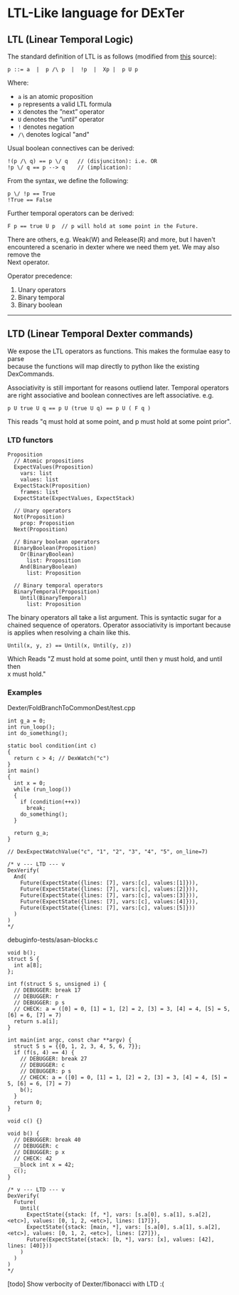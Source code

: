# LTL-Like language for DExTer
## LTL (Linear Temporal Logic)

The standard definition of LTL is as follows (modified from [this](https://www.win.tue.nl/~jschmalt/teaching/2IX20/reader_software_specification_ch_9.pdf) source):

```
p ::= a  |  p /\ p  |  !p  |  Xp |  p U p
```

Where:
* `a` is an atomic proposition
* `p` represents a valid LTL formula
* `X` denotes the ”next” operator
* `U` denotes the ”until” operator
* `!` denotes negation
* `/\` denotes logical "and"


Usual boolean connectives can be derived:
```
!(p /\ q) == p \/ q   // (disjunciton): i.e. OR
!p \/ q == p --> q    // (implication):
```

From the syntax, we define the following:
```
p \/ !p == True
!True == False
```

Further temporal operators can be derived:
```
F p == true U p  // p will hold at some point in the Future.
```
There are others, e.g. Weak(W) and Release(R) and more, but I haven't<br/>
encountered a scenario in dexter where we need them yet. We may also remove the<br/>
Next operator.

Operator precedence:
1. Unary operators
2. Binary temporal
3. Binary boolean
---

## LTD (Linear Temporal Dexter commands)
We expose the LTL operators as functions. This makes the formulae easy to parse<br> because the functions will map directly to python like the existing DexCommands.

Associativity is still important for reasons outliend later. Temporal operators<br/>
are right associative and boolean connectives are left associative. e.g.
```
p U true U q == p U (true U q) == p U ( F q )
```
This reads "q must hold at some point, and p must hold at some point prior".

### LTD functors
```
Proposition
  // Atomic propositions
  ExpectValues(Proposition)
    vars: list
    values: list
  ExpectStack(Proposition)
    frames: list
  ExpectState(ExpectValues, ExpectStack)

  // Unary operators
  Not(Proposition)
    prop: Proposition
  Next(Proposition)

  // Binary boolean operators
  BinaryBoolean(Proposition)
    Or(BinaryBoolean)
      list: Proposition
    And(BinaryBoolean)
      list: Proposition

  // Binary temporal operators
  BinaryTemporal(Proposition)
    Until(BinaryTemporal)
      list: Proposition
```
The binary operators all take a list argument. This is syntactic sugar for a<br/>
chained sequence of operators. Operator associativity is important because<br/> is applies when resolving a chain like this.
```
Until(x, y, z) == Until(x, Until(y, z))
```
Which Reads "Z must hold at some point, until then y must hold, and until then<br/> x must hold."

### Examples
Dexter/FoldBranchToCommonDest/test.cpp
```
int g_a = 0;
int run_loop();
int do_something();

static bool condition(int c)
{
  return c > 4; // DexWatch("c")
}
int main()
{
  int x = 0;
  while (run_loop())
  {
    if (condition(++x))
      break;
    do_something();
  }

  return g_a;
}

// DexExpectWatchValue("c", "1", "2", "3", "4", "5", on_line=7)

/* v --- LTD --- v
DexVerify(
  And(
    Future(ExpectState({lines: [7], vars:[c], values:[1]})),
    Future(ExpectState({lines: [7], vars:[c], values:[2]})),
    Future(ExpectState({lines: [7], vars:[c], values:[3]})),
    Future(ExpectState({lines: [7], vars:[c], values:[4]})),
    Future(ExpectState({lines: [7], vars:[c], values:[5]}))
  )
)
*/
```
debuginfo-tests/asan-blocks.c
```
void b();
struct S {
  int a[8];
};

int f(struct S s, unsigned i) {
  // DEBUGGER: break 17
  // DEBUGGER: r
  // DEBUGGER: p s
  // CHECK: a = ([0] = 0, [1] = 1, [2] = 2, [3] = 3, [4] = 4, [5] = 5, [6] = 6, [7] = 7)
  return s.a[i];
}

int main(int argc, const char **argv) {
  struct S s = {{0, 1, 2, 3, 4, 5, 6, 7}};
  if (f(s, 4) == 4) {
    // DEBUGGER: break 27
    // DEBUGGER: c
    // DEBUGGER: p s
    // CHECK: a = ([0] = 0, [1] = 1, [2] = 2, [3] = 3, [4] = 4, [5] = 5, [6] = 6, [7] = 7)
    b();
  }
  return 0;
}

void c() {}

void b() {
  // DEBUGGER: break 40
  // DEBUGGER: c
  // DEBUGGER: p x
  // CHECK: 42
  __block int x = 42;
  c();
}

/* v --- LTD --- v
DexVerify(
  Future(
    Until(
      ExpectState({stack: [f, *], vars: [s.a[0], s.a[1], s.a[2], <etc>], values: [0, 1, 2, <etc>], lines: [17]}),
      ExpectState({stack: [main, *], vars: [s.a[0], s.a[1], s.a[2], <etc>], values: [0, 1, 2, <etc>], lines: [27]}),
      Future(ExpectState({stack: [b, *], vars: [x], values: [42], lines: [40]}))
    )
  )
)
*/
```

[todo] Show verbocity of Dexter/fibonacci with LTD :(